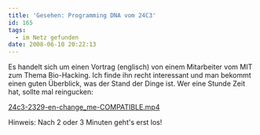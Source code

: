 ```yaml
---
title: 'Gesehen: Programming DNA vom 24C3'
id: 165
tags:
  - im Netz gefunden
date: 2008-06-10 20:22:13
---
```


Es handelt sich um einen Vortrag (englisch) von einem Mitarbeiter vom MIT zum Thema Bio-Hacking. Ich finde ihn recht interessant und man bekommt einen guten Überblick, was der Stand der Dinge ist. Wer eine Stunde Zeit hat, sollte mal reingucken:

[24c3-2329-en-change_me-COMPATIBLE.mp4](http://dewy.fem.tu-ilmenau.de/CCC/24C3/mp4/24c3-2329-en-change_me-COMPATIBLE.mp4 "24c3-2329-en-change_me-COMPATIBLE.mp4")

Hinweis: Nach 2 oder 3 Minuten geht's erst los!